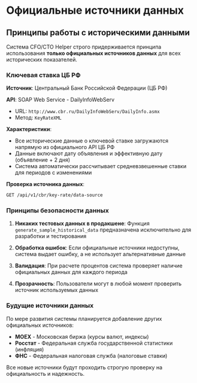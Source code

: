 # Официальные источники данных

## Принципы работы с историческими данными

Система CFO/CTO Helper строго придерживается принципа использования **только официальных источников данных** для всех исторических показателей.

### Ключевая ставка ЦБ РФ

**Источник**: Центральный Банк Российской Федерации (ЦБ РФ)

**API**: SOAP Web Service - DailyInfoWebServ
- URL: `http://www.cbr.ru/DailyInfoWebServ/DailyInfo.asmx`
- Метод: `KeyRateXML`

**Характеристики**:
- Все исторические данные о ключевой ставке загружаются напрямую из официального API ЦБ РФ
- Данные включают дату объявления и эффективную дату (объявление + 2 дня)
- Система автоматически рассчитывает средневзвешенные ставки для периодов с изменениями

**Проверка источника данных**:
```bash
GET /api/v1/cbr/key-rate/data-source
```

### Принципы безопасности данных

1. **Никаких тестовых данных в продакшене**: Функция `generate_sample_historical_data` предназначена исключительно для разработки и тестирования

2. **Обработка ошибок**: Если официальные источники недоступны, система выдает ошибку, а не использует альтернативные данные

3. **Валидация**: При расчете процентов система проверяет наличие официальных данных для каждого периода

4. **Прозрачность**: Пользователи могут в любой момент проверить источник используемых данных

### Будущие источники данных

По мере развития системы планируется добавление других официальных источников:

- **MOEX** - Московская биржа (курсы валют, индексы)
- **Росстат** - Федеральная служба государственной статистики (инфляция)
- **ФНС** - Федеральная налоговая служба (налоговые ставки)

Все новые источники будут проходить строгую проверку на официальность и надежность.